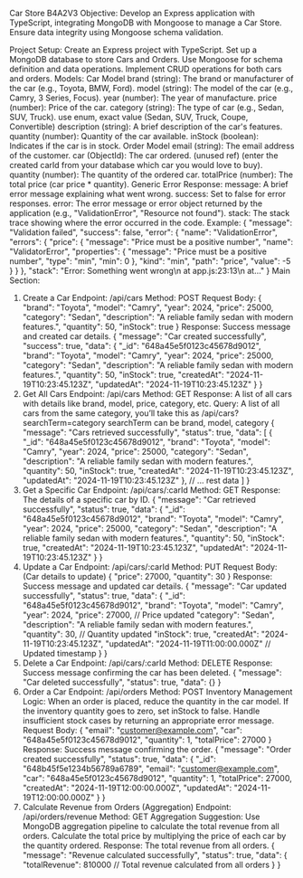 Car Store B4A2V3
Objective:
Develop an Express application with TypeScript, integrating MongoDB with Mongoose to manage a Car Store. Ensure data integrity using Mongoose schema validation.

Project Setup:
Create an Express project with TypeScript.
Set up a MongoDB database to store Cars and Orders.
Use Mongoose for schema definition and data operations.
Implement CRUD operations for both cars and orders.
Models:
Car Model
brand (string): The brand or manufacturer of the car (e.g., Toyota, BMW, Ford).
model (string): The model of the car (e.g., Camry, 3 Series, Focus).
year (number): The year of manufacture.
price (number): Price of the car.
category (string): The type of car (e.g., Sedan, SUV, Truck). use enum, exact value (Sedan, SUV, Truck, Coupe, Convertible)
description (string): A brief description of the car's features.
quantity (number): Quantity of the car available.
inStock (boolean): Indicates if the car is in stock.
Order Model
email (string): The email address of the customer.
car (ObjectId): The car ordered. (unused ref) (enter the created carId from your database which car you would love to buy).
quantity (number): The quantity of the ordered car.
totalPrice (number): The total price (car price * quantity).
Generic Error Response:
message: A brief error message explaining what went wrong.
success: Set to false for error responses.
error: The error message or error object returned by the application (e.g., "ValidationError", "Resource not found").
stack: The stack trace showing where the error occurred in the code.
Example:
{
  "message": "Validation failed",
  "success": false,
  "error": {
    "name": "ValidationError",
    "errors": {
      "price": {
        "message": "Price must be a positive number",
        "name": "ValidatorError",
        "properties": {
          "message": "Price must be a positive number",
          "type": "min",
          "min": 0
        },
        "kind": "min",
        "path": "price",
        "value": -5
      }
    }
  },
  "stack": "Error: Something went wrong\n    at app.js:23:13\n    at..."
}
Main Section:
1. Create a Car
Endpoint: /api/cars
Method: POST
Request Body:
{
  "brand": "Toyota",
  "model": "Camry",
  "year": 2024,
  "price": 25000,
  "category": "Sedan",
  "description": "A reliable family sedan with modern features.",
  "quantity": 50,
  "inStock": true
}
Response: Success message and created car details.
{
  "message": "Car created successfully",
  "success": true,
  "data": {
    "_id": "648a45e5f0123c45678d9012",
    "brand": "Toyota",
    "model": "Camry",
    "year": 2024,
    "price": 25000,
    "category": "Sedan",
    "description": "A reliable family sedan with modern features.",
    "quantity": 50,
    "inStock": true,
    "createdAt": "2024-11-19T10:23:45.123Z",
    "updatedAt": "2024-11-19T10:23:45.123Z"
  }
}
2. Get All Cars
Endpoint: /api/cars
Method: GET
Response: A list of all cars with details like brand, model, price, category, etc.
Query: A list of all cars from the same category, you’ll take this as /api/cars?searchTerm=category searchTerm can be brand, model, category
{
  "message": "Cars retrieved successfully",
  "status": true,
  "data": [
    {
      "_id": "648a45e5f0123c45678d9012",
      "brand": "Toyota",
      "model": "Camry",
      "year": 2024,
      "price": 25000,
      "category": "Sedan",
      "description": "A reliable family sedan with modern features.",
      "quantity": 50,
      "inStock": true,
      "createdAt": "2024-11-19T10:23:45.123Z",
      "updatedAt": "2024-11-19T10:23:45.123Z"
    },
    // ... rest data
  ]
}
3. Get a Specific Car
Endpoint: /api/cars/:carId
Method: GET
Response: The details of a specific car by ID.
{
  "message": "Car retrieved successfully",
  "status": true,
  "data": {
    "_id": "648a45e5f0123c45678d9012",
    "brand": "Toyota",
    "model": "Camry",
    "year": 2024,
    "price": 25000,
    "category": "Sedan",
    "description": "A reliable family sedan with modern features.",
    "quantity": 50,
    "inStock": true,
    "createdAt": "2024-11-19T10:23:45.123Z",
    "updatedAt": "2024-11-19T10:23:45.123Z"
  }
}
4. Update a Car
Endpoint: /api/cars/:carId
Method: PUT
Request Body: (Car details to update)
{
  "price": 27000,
  "quantity": 30
}
Response: Success message and updated car details.
{
  "message": "Car updated successfully",
  "status": true,
  "data": {
    "_id": "648a45e5f0123c45678d9012",
    "brand": "Toyota",
    "model": "Camry",
    "year": 2024,
    "price": 27000,  // Price updated
    "category": "Sedan",
    "description": "A reliable family sedan with modern features.",
    "quantity": 30,  // Quantity updated
    "inStock": true,
    "createdAt": "2024-11-19T10:23:45.123Z",
    "updatedAt": "2024-11-19T11:00:00.000Z"  // Updated timestamp
  }
}
5. Delete a Car
Endpoint: /api/cars/:carId
Method: DELETE
Response: Success message confirming the car has been deleted.
{
  "message": "Car deleted successfully",
  "status": true,
  "data": {}
}
6. Order a Car
Endpoint: /api/orders
Method: POST
Inventory Management Logic:
When an order is placed, reduce the quantity in the car model.
If the inventory quantity goes to zero, set inStock to false.
Handle insufficient stock cases by returning an appropriate error message.
Request Body:
{
  "email": "customer@example.com",
  "car": "648a45e5f0123c45678d9012",
  "quantity": 1,
  "totalPrice": 27000
}
Response: Success message confirming the order.
{
  "message": "Order created successfully",
  "status": true,
  "data": {
    "_id": "648b45f5e1234b56789a6789",
    "email": "customer@example.com",
    "car": "648a45e5f0123c45678d9012",
    "quantity": 1,
    "totalPrice": 27000,
    "createdAt": "2024-11-19T12:00:00.000Z",
    "updatedAt": "2024-11-19T12:00:00.000Z"
  }
}
7. Calculate Revenue from Orders (Aggregation)
Endpoint: /api/orders/revenue
Method: GET
Aggregation Suggestion:
Use MongoDB aggregation pipeline to calculate the total revenue from all orders.
Calculate the total price by multiplying the price of each car by the quantity ordered.
Response: The total revenue from all orders.
{
  "message": "Revenue calculated successfully",
  "status": true,
  "data": {
    "totalRevenue": 810000  // Total revenue calculated from all orders
  }
}
